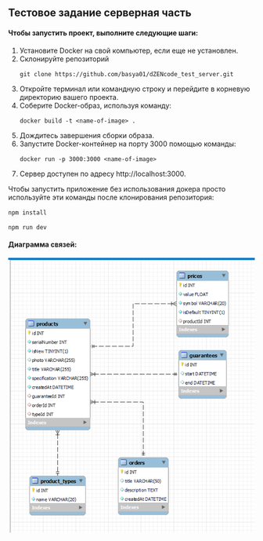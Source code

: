 ## Тестовое задание серверная часть

#### Чтобы запустить проект, выполните следующие шаги:

1. Установите Docker на свой компьютер, если еще не установлен.
2. Склонируйте репозиторий
   ```
   git clone https://github.com/basya01/dZENcode_test_server.git
   ```
3. Откройте терминал или командную строку и перейдите в корневую директорию вашего проекта.
4. Соберите Docker-образ, используя команду:
   ```
   docker build -t <name-of-image> .
   ```
5. Дождитесь завершения сборки образа.
6. Запустите Docker-контейнер на порту 3000 помощью команды:
   ```
   docker run -p 3000:3000 <name-of-image>
   ```
7. Сервер доступен по адресу http://localhost:3000.

Чтобы запустить приложение без использования докера просто используйте эти команды после клонирования репозитория:

```
npm install
```

```
npm run dev
```
#### Диаграмма связей:

![Eer-диаграмма](./eer-diagram.png)
